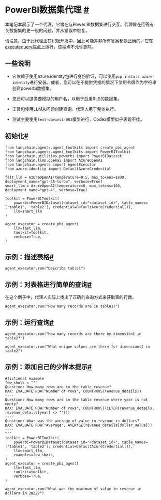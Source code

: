 PowerBI数据集代理
[#](#powerbi-dataset-agent "Permalink to this headline")
===========================

本笔记本展示了一个代理，它旨在与Power BI数据集进行交互。代理旨在回答有关数据集的更一般的问题，并从错误中恢复。

请注意，由于此代理正在积极开发中，因此可能并非所有答案都是正确的。它在[executequery端点](https://learn.microsoft.com/en-us/rest/api/power-bi/datasets/execute-queries)上运行，该端点不允许删除。

一些说明
-------------------------------------------------------

* 它依赖于使用azure.identity包进行身份验证，可以使用`pip install azure-identity`进行安装。或者，您可以在不提供凭据的情况下使用令牌作为字符串创建powerbi数据集。

* 您还可以提供要模拟的用户名，以用于启用RLS的数据集。

* 工具包使用LLM从问题创建查询，代理人用于整体执行。

* 测试主要使用`text-davinci-003`模型进行，Codex模型似乎表现不佳。

初始化[#](#initialization "此标题的永久链接")
----------------------------------

```
from langchain.agents.agent_toolkits import create_pbi_agent
from langchain.agents.agent_toolkits import PowerBIToolkit
from langchain.utilities.powerbi import PowerBIDataset
from langchain.llms.openai import AzureOpenAI
from langchain.agents import AgentExecutor
from azure.identity import DefaultAzureCredential

```

```
fast_llm = AzureOpenAI(temperature=0.5, max_tokens=1000, deployment_name="gpt-35-turbo", verbose=True)
smart_llm = AzureOpenAI(temperature=0, max_tokens=100, deployment_name="gpt-4", verbose=True)

toolkit = PowerBIToolkit(
    powerbi=PowerBIDataset(dataset_id="<dataset_id>", table_names=['table1', 'table2'], credential=DefaultAzureCredential()), 
    llm=smart_llm
)

agent_executor = create_pbi_agent(
    llm=fast_llm,
    toolkit=toolkit,
    verbose=True,
)

```

示例：描述表格[#](#example-describing-a-table "此标题的永久链接")
--------------------------------------------------

```
agent_executor.run("Describe table1")

```

示例：对表格进行简单的查询[#](#example-simple-query-on-a-table "此标题的永久链接")
-------------------------------------------------------------

在这个例子中，代理人实际上找出了正确的查询方式来获取表的行数。

```
agent_executor.run("How many records are in table1?")

```

示例：运行查询[#](#example-running-queries "此标题的永久链接")
-----------------------------------------------

```
agent_executor.run("How many records are there by dimension1 in table2?")

```

```
agent_executor.run("What unique values are there for dimensions2 in table2")

```

示例：添加自己的少样本提示[#](#example-add-your-own-few-shot-prompts "此标题的永久链接")
-------------------------------------------------------------------

```
#fictional example
few_shots = """
Question: How many rows are in the table revenue?
DAX: EVALUATE ROW("Number of rows", COUNTROWS(revenue_details))
----
Question: How many rows are in the table revenue where year is not empty?
DAX: EVALUATE ROW("Number of rows", COUNTROWS(FILTER(revenue_details, revenue_details[year] <> "")))
----
Question: What was the average of value in revenue in dollars?
DAX: EVALUATE ROW("Average", AVERAGE(revenue_details[dollar_value]))
----
"""
toolkit = PowerBIToolkit(
    powerbi=PowerBIDataset(dataset_id="<dataset_id>", table_names=['table1', 'table2'], credential=DefaultAzureCredential()), 
    llm=smart_llm,
    examples=few_shots,
)
agent_executor = create_pbi_agent(
    llm=fast_llm,
    toolkit=toolkit,
    verbose=True,
)

```

```
agent_executor.run("What was the maximum of value in revenue in dollars in 2022?")

```

